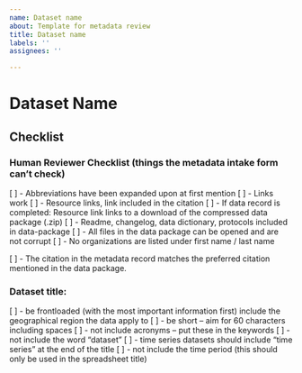 ```yaml
---
name: Dataset name
about: Template for metadata review
title: Dataset name
labels: ''
assignees: ''

---
```


# Dataset Name

## Checklist

### Human Reviewer Checklist (things the metadata intake form can’t check)

[ ] - Abbreviations have been expanded upon at first mention
[ ] - Links work
  [ ] - Resource links, link included in the citation
  [ ] - If data record is completed: Resource link links to a download of the compressed data package (.zip)
[ ] - Readme, changelog, data dictionary, protocols included in data-package
[ ] - All files in the data package can be opened and are not corrupt
[ ] - No organizations are listed under first name / last name

[ ] - The citation in the metadata record matches the preferred citation mentioned in the data package. 

### Dataset title:

[ ] - be frontloaded (with the most important information first) 
include the geographical region the data apply to 
[ ] - be short – aim for 60 characters including spaces 
[ ] - not include acronyms – put these in the keywords 
[ ] - not include the word “dataset” 
[ ] - time series datasets should include “time series” at the end of the title 
[ ] - not include the time period (this should only be used in the spreadsheet title)
